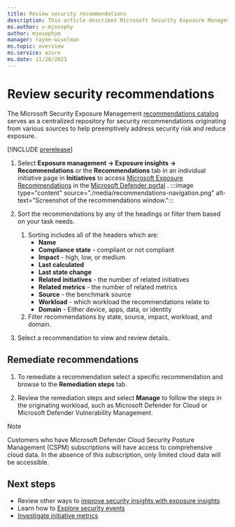 ```yaml
---
title: Review security recommendations
description: This article describes Microsoft Security Exposure Management recommendations and how it works.
ms.author: v-mjosephy
author: mjosephym
manager: rayne-wiselman
ms.topic: overview
ms.service: azure
ms.date: 11/28/2023
---
```


# Review security recommendations

The Microsoft Security Exposure Management [recommendations catalog](exposure-insights-overview.md#security-recommendations) serves as a centralized repository for security recommendations originating from various sources to help preemptively address security risk and reduce exposure.

[!INCLUDE [prerelease](../includes//prerelease.md)]

1. Select **Exposure management -> Exposure insights -> Recommendations** or the **Recommendations** tab in an individual initiative page in **Initiatives** to access [Microsoft Exposure Recommendations](https://security.microsoft.com/exposure-recommendations) in the [Microsoft Defender portal](https://security.microsoft.com/) .
:::image type="content" source="./media/recommendations-navigation.png" alt-text="Screenshot of the recommendations window.":::

1. Sort the recommendations by any of the headings or filter them based on your task needs.
    1. Sorting includes all of the headers which are:
        - **Name**
        - **Compliance state** - compliant or not compliant
        - **Impact** - high, low, or medium
        - **Last calculated**
        - **Last state change**
        - **Related initiatives** - the number of related initiatives
        - **Related metrics** - the number of related metrics
        - **Source** - the benchmark source
        - **Workload** - which workload the recommendations relate to
        - **Domain** - Either device, apps, data, or identity
     1. Filter recommendations by state, source, impact, workload, and domain.

1. Select a recommendation to view and review details.

## Remediate recommendations

1. To remediate a recommendation select a specific recommendation and browse to the **Remediation steps** tab.

1. Review the remediation steps and select **Manage** to follow the steps in the originating workload, such as Microsoft Defender for Cloud or Microsoft Defender Vulnerability Management.

> [!NOTE]
>Customers who have Microsoft Defender Cloud Security Posture Management (CSPM) subscriptions will have access to comprehensive cloud data. In the absence of this subscription, only limited cloud data will be accessible.

## Next steps

- Review other ways to [improve security insights with exposure insights](exposure-insights-overview.md)
- Learn how to [Explore security events](security-events.md)
- [Investigate initiative metrics](security-metrics.md)
